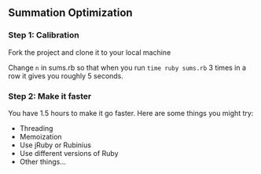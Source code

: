 ## Summation Optimization

### Step 1: Calibration

Fork the project and clone it to your local machine

Change `n` in sums.rb so that when you run `time ruby sums.rb` 3 times in a row it gives you roughly 5 seconds.

### Step 2: Make it faster

You have 1.5 hours to make it go faster. Here are some things you might try:

* Threading
* Memoization
* Use jRuby or Rubinius
* Use different versions of Ruby
* Other things...